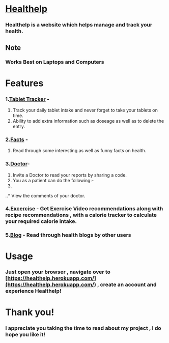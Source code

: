 # [Healthelp](https://healthelp.herokuapp.com)
### Healthelp is a website which helps manage and track your health.




## Note
### Works Best on Laptops and Computers

# Features
### 1.[Tablet Tracker](https://healthelp.herokuapp.com/tablets) -  

1. Track your daily tablet intake and never forget to take your tablets on time.  
2. Ability to add extra information such as doseage as well as to delete the entry.

### 2.[Facts](https://healthelp.herokuapp.com/facts) -  
1. Read through some interesting as well as funny facts on health.  

### 3.[Doctor](https://healthelp.herokuapp.com/doctor)-  
1. Invite a Doctor to read your reports by sharing a code.
2. You as a patient can do the following:-  
3. 
..* View the comments of your doctor.

### 4.[Excercise](https://healthelp.herokuapp.com/excercise) - Get Exercise Video recommendations along with recipe recommendations , with a calorie tracker to calculate your required calorie intake.  

### 5.[Blog](https://healthelp.herokuapp.com/blog) - Read through health blogs by other users

# Usage

### Just open your browser , navigate over to [https://healthelp.herokuapp.com/](https://healthelp.herokuapp.com/) , create an account and experience Healthelp!  

# Thank you!

### I appreciate you taking the time to read about my project , I do hope you like it!




